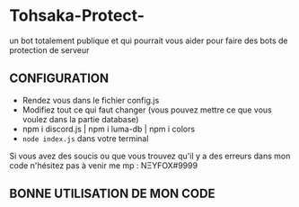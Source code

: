 # Tohsaka-Protect-
un bot totalement publique et qui pourrait vous aider pour faire des bots de protection de serveur

## CONFIGURATION 
- Rendez vous dans le fichier config.js
- Modifiez tout ce qui faut changer (vous pouvez mettre ce que vous voulez dans la partie database)
- npm i discord.js | npm i luma-db | npm i colors
- `node index.js` dans votre terminal

Si vous avez des soucis ou que vous trouvez qu'il y a des erreurs dans mon code n'hésitez pas à venir me mp : NΞYFOX#9999

## BONNE UTILISATION DE MON CODE
